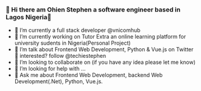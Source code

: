 ### 👋 Hi there am Ohien Stephen a software engineer based in Lagos Nigeria👋

<!--
**ohienstephen/ohienstephen** is a ✨ _special_ ✨ repository because its `README.md` (this file) appears on your GitHub profile.

Here are some ideas to get you started:
-->

- 🔭 I’m currently a full stack developer @vnicomhub
- 🔭 I’m currently working on Tutor Extra an online learning platform for university sudents in Nigeria(Personal Project)
- 🌱 I’m talk about  Frontend Web Development, Python & Vue.js on Twitter🤩 interested? follow @techiestephen
- 👯 I’m looking to collaborate on (if you have any idea please let me know)
- 🤔 I’m looking for help with ...
- 💬 Ask me about Frontend Web Development, backend Web Development(.Net), Python, Vue.js. 
<!--
- 📫 How to reach me: ...
- 😄 Pronouns: ...
- ⚡ Fun fact: ...
-->
